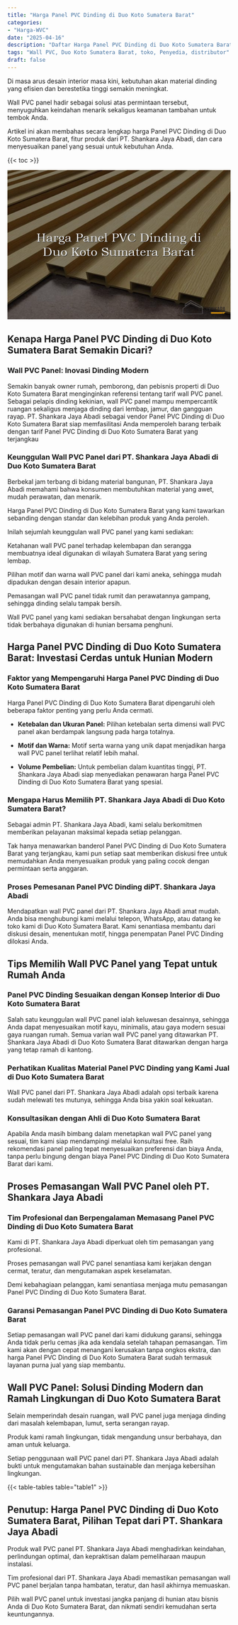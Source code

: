 ```yaml
---
title: "Harga Panel PVC Dinding di Duo Koto Sumatera Barat"
categories: 
- "Harga-WVC"
date: "2025-04-16"
description: "Daftar Harga Panel PVC Dinding di Duo Koto Sumatera Barat untuk rumah, kantor, dan toko. Produk berkualitas, beragam motif, pilihan warna modern, dengan jasa pemasangan ditangani oleh tim profesional dan garansi resmi!|Servis penjualan Panel PVC Dinding di Duo Koto Sumatera Barat untuk kebutuhan hunian, perkantoran, maupun gerai, beserta panel berkualitas dan penempatan oleh teknisi berpengalaman dan jaminan resmi.|Pilihan Panel PVC Dinding di Duo Koto Sumatera Barat yang terpercaya bagi rumah, kantor, serta gerai, dengan panel unggulan dan penempatan ditangani oleh teknisi profesional dan jaminan resmi.|Penyediaan Panel PVC Dinding di Duo Koto Sumatera Barat bagi tempat tinggal, office, serta gerai, dengan produk unggulan dan penempatan oleh tim profesional, lengkap dengan garansi resmi.}"
tags: "Wall PVC, Duo Koto Sumatera Barat, toko, Penyedia, distributor"
draft: false
---
```


Di masa arus desain interior masa kini, kebutuhan akan material dinding yang efisien dan berestetika tinggi semakin meningkat.

Wall PVC panel hadir sebagai solusi atas permintaan tersebut, menyuguhkan keindahan menarik sekaligus keamanan tambahan untuk tembok Anda.

Artikel ini akan membahas secara lengkap harga Panel PVC Dinding di Duo Koto Sumatera Barat, fitur produk dari PT. Shankara Jaya Abadi, dan cara menyesuaikan panel yang sesuai untuk kebutuhan Anda.

{{< toc >}}

![Harga Panel PVC Dinding di Duo Koto Sumatera Barat](/images/Harga-WVC/Harga-Panel-PVC-Dinding-di-Duo-Koto-Sumatera-Barat.png)


## Kenapa Harga Panel PVC Dinding di Duo Koto Sumatera Barat Semakin Dicari?

### Wall PVC Panel: Inovasi Dinding Modern

Semakin banyak owner rumah, pemborong, dan pebisnis properti di Duo Koto Sumatera Barat menginginkan referensi tentang tarif wall PVC panel. Sebagai pelapis dinding kekinian, wall PVC panel mampu mempercantik ruangan sekaligus menjaga dinding dari lembap, jamur, dan gangguan rayap. PT. Shankara Jaya Abadi sebagai vendor Panel PVC Dinding di Duo Koto Sumatera Barat siap memfasilitasi Anda memperoleh barang terbaik dengan tarif Panel PVC Dinding di Duo Koto Sumatera Barat yang terjangkau

### Keunggulan Wall PVC Panel dari PT. Shankara Jaya Abadi di Duo Koto Sumatera Barat

Berbekal jam terbang di bidang material bangunan, PT. Shankara Jaya Abadi memahami bahwa konsumen membutuhkan material yang awet, mudah perawatan, dan menarik.

Harga Panel PVC Dinding di Duo Koto Sumatera Barat yang kami tawarkan sebanding dengan standar dan kelebihan produk yang Anda peroleh.

Inilah sejumlah keunggulan wall PVC panel yang kami sediakan:

Ketahanan wall PVC panel terhadap kelembapan dan serangga membuatnya ideal digunakan di wilayah Sumatera Barat yang sering lembap.

Pilihan motif dan warna wall PVC panel dari kami aneka, sehingga mudah dipadukan dengan desain interior apapun.

Pemasangan wall PVC panel tidak rumit dan perawatannya gampang, sehingga dinding selalu tampak bersih.

Wall PVC panel yang kami sediakan bersahabat dengan lingkungan serta tidak berbahaya digunakan di hunian bersama penghuni.

## Harga Panel PVC Dinding di Duo Koto Sumatera Barat: Investasi Cerdas untuk Hunian Modern

### Faktor yang Mempengaruhi Harga Panel PVC Dinding di Duo Koto Sumatera Barat

Harga Panel PVC Dinding di Duo Koto Sumatera Barat dipengaruhi oleh beberapa faktor penting yang perlu Anda cermati.

- **Ketebalan dan Ukuran Panel:** Pilihan ketebalan serta dimensi wall PVC panel akan berdampak langsung pada harga totalnya.

- **Motif dan Warna:** Motif serta warna yang unik dapat menjadikan harga wall PVC panel terlihat relatif lebih mahal.

- **Volume Pembelian:** Untuk pembelian dalam kuantitas tinggi, PT. Shankara Jaya Abadi siap menyediakan penawaran harga Panel PVC Dinding di Duo Koto Sumatera Barat yang spesial.

### Mengapa Harus Memilih PT. Shankara Jaya Abadi di Duo Koto Sumatera Barat?

Sebagai admin PT. Shankara Jaya Abadi, kami selalu berkomitmen memberikan pelayanan maksimal kepada setiap pelanggan.

Tak hanya menawarkan banderol Panel PVC Dinding di Duo Koto Sumatera Barat yang terjangkau, kami pun setiap saat memberikan diskusi free untuk memudahkan Anda menyesuaikan produk yang paling cocok dengan permintaan serta anggaran.

### Proses Pemesanan Panel PVC Dinding diPT. Shankara Jaya Abadi

Mendapatkan wall PVC panel dari PT. Shankara Jaya Abadi amat mudah. Anda bisa menghubungi kami melalui telepon, WhatsApp, atau datang ke toko kami di Duo Koto Sumatera Barat. Kami senantiasa membantu dari diskusi desain, menentukan motif, hingga penempatan Panel PVC Dinding dilokasi Anda.

## Tips Memilih Wall PVC Panel yang Tepat untuk Rumah Anda

### Panel PVC Dinding Sesuaikan dengan Konsep Interior di Duo Koto Sumatera Barat

Salah satu keunggulan wall PVC panel ialah keluwesan desainnya, sehingga Anda dapat menyesuaikan motif kayu, minimalis, atau gaya modern sesuai gaya ruangan rumah. Semua varian wall PVC panel yang ditawarkan PT. Shankara Jaya Abadi di Duo Koto Sumatera Barat ditawarkan dengan harga yang tetap ramah di kantong.

### Perhatikan Kualitas Material Panel PVC Dinding yang Kami Jual di Duo Koto Sumatera Barat

Wall PVC panel dari PT. Shankara Jaya Abadi adalah opsi terbaik karena sudah melewati tes mutunya, sehingga Anda bisa yakin soal kekuatan.

### Konsultasikan dengan Ahli di Duo Koto Sumatera Barat

Apabila Anda masih bimbang dalam menetapkan wall PVC panel yang sesuai, tim kami siap mendampingi melalui konsultasi free. Raih rekomendasi panel paling tepat menyesuaikan preferensi dan biaya Anda, tanpa perlu bingung dengan biaya Panel PVC Dinding di Duo Koto Sumatera Barat dari kami.

## Proses Pemasangan Wall PVC Panel oleh PT. Shankara Jaya Abadi

### Tim Profesional dan Berpengalaman Memasang Panel PVC Dinding di Duo Koto Sumatera Barat

Kami di PT. Shankara Jaya Abadi diperkuat oleh tim pemasangan yang profesional.

Proses pemasangan wall PVC panel senantiasa kami kerjakan dengan cermat, teratur, dan mengutamakan aspek keselamatan.

Demi kebahagiaan pelanggan, kami senantiasa menjaga mutu pemasangan Panel PVC Dinding di Duo Koto Sumatera Barat.

### Garansi Pemasangan Panel PVC Dinding di Duo Koto Sumatera Barat

Setiap pemasangan wall PVC panel dari kami didukung garansi, sehingga Anda tidak perlu cemas jika ada kendala setelah tahapan pemasangan. Tim kami akan dengan cepat menangani kerusakan tanpa ongkos ekstra, dan harga Panel PVC Dinding di Duo Koto Sumatera Barat sudah termasuk layanan purna jual yang siap membantu.

## Wall PVC Panel: Solusi Dinding Modern dan Ramah Lingkungan di Duo Koto Sumatera Barat

Selain memperindah desain ruangan, wall PVC panel juga menjaga dinding dari masalah kelembapan, lumut, serta serangan rayap.

Produk kami ramah lingkungan, tidak mengandung unsur berbahaya, dan aman untuk keluarga.

Setiap penggunaan wall PVC panel dari PT. Shankara Jaya Abadi adalah bukti untuk mengutamakan bahan sustainable dan menjaga kebersihan lingkungan.

{{< table-tables table="table1" >}}

## Penutup: Harga Panel PVC Dinding di Duo Koto Sumatera Barat, Pilihan Tepat dari PT. Shankara Jaya Abadi

Produk wall PVC panel PT. Shankara Jaya Abadi menghadirkan keindahan, perlindungan optimal, dan kepraktisan dalam pemeliharaan maupun instalasi.

Tim profesional dari PT. Shankara Jaya Abadi memastikan pemasangan wall PVC panel berjalan tanpa hambatan, teratur, dan hasil akhirnya memuaskan.

Pilih wall PVC panel untuk investasi jangka panjang di hunian atau bisnis Anda di Duo Koto Sumatera Barat, dan nikmati sendiri kemudahan serta keuntungannya.